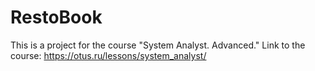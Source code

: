 # RestoBook

This is a project for the course "System Analyst. Advanced." Link to the course: https://otus.ru/lessons/system_analyst/
